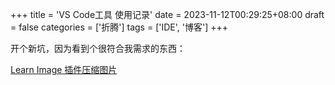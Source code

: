 +++
title = 'VS Code工具 使用记录'
date = 2023-11-12T00:29:25+08:00
draft = false
categories = ['折腾']
tags = ['IDE', '博客']
+++

开个新坑，因为看到个很符合我需求的东西：

[Learn Image 插件压缩图片](https://learn.microsoft.com/en-us/contribute/content/docs-authoring/image-compression)

